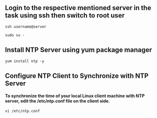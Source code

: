## Login to the respective mentioned server in the task using ssh then switch to root user

```
ssh username@server

sudo su -
```
## Install NTP Server using yum package manager 

```
yum install ntp -y
```
## Configure NTP Client to Synchronize with NTP Server

#### To synchronize the time of your local Linux client machine with NTP server, edit the /etc/ntp.conf file on the client side.

```
vi /etc/ntp.conf
```

